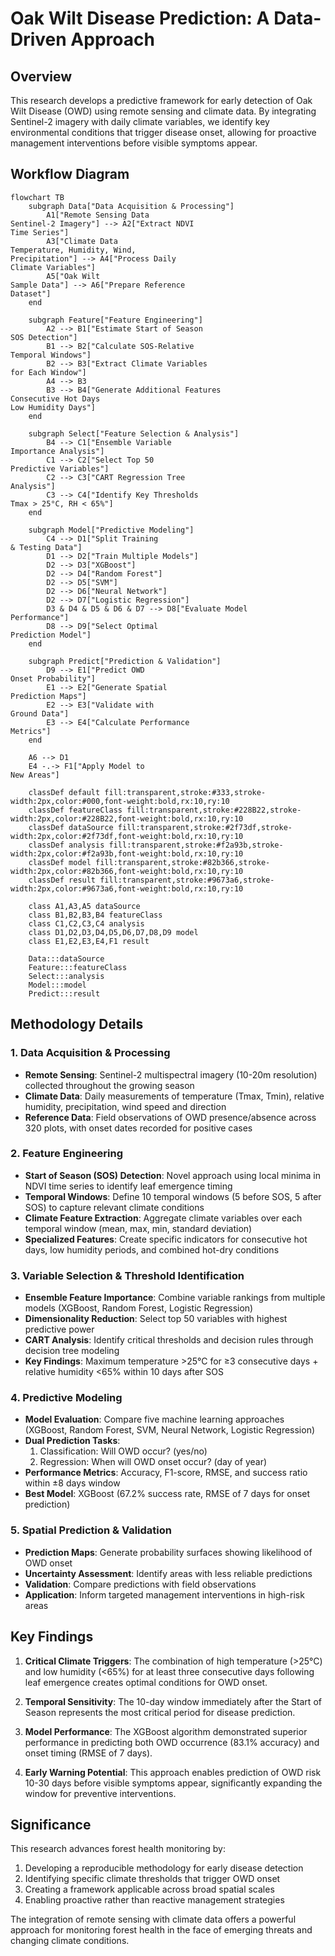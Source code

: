 # Oak Wilt Disease Prediction: A Data-Driven Approach

## Overview
This research develops a predictive framework for early detection of Oak Wilt Disease (OWD) using remote sensing and climate data. By integrating Sentinel-2 imagery with daily climate variables, we identify key environmental conditions that trigger disease onset, allowing for proactive management interventions before visible symptoms appear.

## Workflow Diagram

```mermaid
flowchart TB
    subgraph Data["Data Acquisition & Processing"]
        A1["Remote Sensing Data
Sentinel-2 Imagery"] --> A2["Extract NDVI
Time Series"]
        A3["Climate Data
Temperature, Humidity, Wind,
Precipitation"] --> A4["Process Daily
Climate Variables"]
        A5["Oak Wilt
Sample Data"] --> A6["Prepare Reference
Dataset"]
    end
    
    subgraph Feature["Feature Engineering"]
        A2 --> B1["Estimate Start of Season
SOS Detection"]
        B1 --> B2["Calculate SOS-Relative
Temporal Windows"]
        B2 --> B3["Extract Climate Variables
for Each Window"]
        A4 --> B3
        B3 --> B4["Generate Additional Features
Consecutive Hot Days
Low Humidity Days"]
    end
    
    subgraph Select["Feature Selection & Analysis"]
        B4 --> C1["Ensemble Variable
Importance Analysis"]
        C1 --> C2["Select Top 50
Predictive Variables"]
        C2 --> C3["CART Regression Tree
Analysis"]
        C3 --> C4["Identify Key Thresholds
Tmax > 25°C, RH < 65%"]
    end
    
    subgraph Model["Predictive Modeling"]
        C4 --> D1["Split Training
& Testing Data"]
        D1 --> D2["Train Multiple Models"]
        D2 --> D3["XGBoost"]
        D2 --> D4["Random Forest"]
        D2 --> D5["SVM"]
        D2 --> D6["Neural Network"]
        D2 --> D7["Logistic Regression"]
        D3 & D4 & D5 & D6 & D7 --> D8["Evaluate Model
Performance"]
        D8 --> D9["Select Optimal
Prediction Model"]
    end
    
    subgraph Predict["Prediction & Validation"]
        D9 --> E1["Predict OWD
Onset Probability"]
        E1 --> E2["Generate Spatial
Prediction Maps"]
        E2 --> E3["Validate with
Ground Data"]
        E3 --> E4["Calculate Performance
Metrics"]
    end
    
    A6 --> D1
    E4 -.-> F1["Apply Model to
New Areas"]
    
    classDef default fill:transparent,stroke:#333,stroke-width:2px,color:#000,font-weight:bold,rx:10,ry:10
    classDef featureClass fill:transparent,stroke:#228B22,stroke-width:2px,color:#228B22,font-weight:bold,rx:10,ry:10
    classDef dataSource fill:transparent,stroke:#2f73df,stroke-width:2px,color:#2f73df,font-weight:bold,rx:10,ry:10
    classDef analysis fill:transparent,stroke:#f2a93b,stroke-width:2px,color:#f2a93b,font-weight:bold,rx:10,ry:10
    classDef model fill:transparent,stroke:#82b366,stroke-width:2px,color:#82b366,font-weight:bold,rx:10,ry:10
    classDef result fill:transparent,stroke:#9673a6,stroke-width:2px,color:#9673a6,font-weight:bold,rx:10,ry:10
    
    class A1,A3,A5 dataSource
    class B1,B2,B3,B4 featureClass
    class C1,C2,C3,C4 analysis
    class D1,D2,D3,D4,D5,D6,D7,D8,D9 model
    class E1,E2,E3,E4,F1 result
    
    Data:::dataSource
    Feature:::featureClass
    Select:::analysis
    Model:::model
    Predict:::result
```

## Methodology Details

### 1. Data Acquisition & Processing
- **Remote Sensing**: Sentinel-2 multispectral imagery (10-20m resolution) collected throughout the growing season
- **Climate Data**: Daily measurements of temperature (Tmax, Tmin), relative humidity, precipitation, wind speed and direction
- **Reference Data**: Field observations of OWD presence/absence across 320 plots, with onset dates recorded for positive cases

### 2. Feature Engineering
- **Start of Season (SOS) Detection**: Novel approach using local minima in NDVI time series to identify leaf emergence timing
- **Temporal Windows**: Define 10 temporal windows (5 before SOS, 5 after SOS) to capture relevant climate conditions
- **Climate Feature Extraction**: Aggregate climate variables over each temporal window (mean, max, min, standard deviation)
- **Specialized Features**: Create specific indicators for consecutive hot days, low humidity periods, and combined hot-dry conditions

### 3. Variable Selection & Threshold Identification
- **Ensemble Feature Importance**: Combine variable rankings from multiple models (XGBoost, Random Forest, Logistic Regression)
- **Dimensionality Reduction**: Select top 50 variables with highest predictive power
- **CART Analysis**: Identify critical thresholds and decision rules through decision tree modeling
- **Key Findings**: Maximum temperature >25°C for ≥3 consecutive days + relative humidity <65% within 10 days after SOS

### 4. Predictive Modeling
- **Model Evaluation**: Compare five machine learning approaches (XGBoost, Random Forest, SVM, Neural Network, Logistic Regression)
- **Dual Prediction Tasks**: 
  1. Classification: Will OWD occur? (yes/no)
  2. Regression: When will OWD onset occur? (day of year)
- **Performance Metrics**: Accuracy, F1-score, RMSE, and success ratio within ±8 days window
- **Best Model**: XGBoost (67.2% success rate, RMSE of 7 days for onset prediction)

### 5. Spatial Prediction & Validation
- **Prediction Maps**: Generate probability surfaces showing likelihood of OWD onset
- **Uncertainty Assessment**: Identify areas with less reliable predictions
- **Validation**: Compare predictions with field observations
- **Application**: Inform targeted management interventions in high-risk areas

## Key Findings

1. **Critical Climate Triggers**: The combination of high temperature (>25°C) and low humidity (<65%) for at least three consecutive days following leaf emergence creates optimal conditions for OWD onset.

2. **Temporal Sensitivity**: The 10-day window immediately after the Start of Season represents the most critical period for disease prediction.

3. **Model Performance**: The XGBoost algorithm demonstrated superior performance in predicting both OWD occurrence (83.1% accuracy) and onset timing (RMSE of 7 days).

4. **Early Warning Potential**: This approach enables prediction of OWD risk 10-30 days before visible symptoms appear, significantly expanding the window for preventive interventions.

## Significance

This research advances forest health monitoring by:
1. Developing a reproducible methodology for early disease detection
2. Identifying specific climate thresholds that trigger OWD onset
3. Creating a framework applicable across broad spatial scales
4. Enabling proactive rather than reactive management strategies

The integration of remote sensing with climate data offers a powerful approach for monitoring forest health in the face of emerging threats and changing climate conditions.
